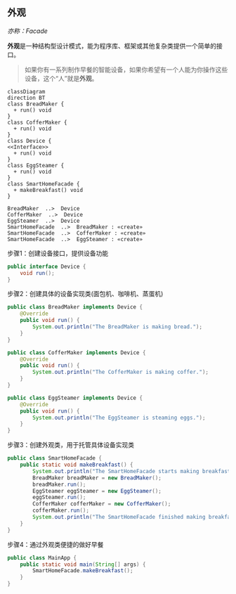 ## 外观

*亦称：Facade*

**外观**是一种结构型设计模式，能为程序库、框架或其他复杂类提供一个简单的接口。

> 如果你有一系列制作早餐的智能设备，如果你希望有一个人能为你操作这些设备，这个“人”就是**外观**。

```mermaid
classDiagram
direction BT
class BreadMaker {
  + run() void
}
class CofferMaker {
  + run() void
}
class Device {
<<Interface>>
  + run() void
}
class EggSteamer {
  + run() void
}
class SmartHomeFacade {
  + makeBreakfast() void
}

BreadMaker  ..>  Device 
CofferMaker  ..>  Device 
EggSteamer  ..>  Device 
SmartHomeFacade  ..>  BreadMaker : «create»
SmartHomeFacade  ..>  CofferMaker : «create»
SmartHomeFacade  ..>  EggSteamer : «create»
```

步骤1：创建设备接口，提供设备功能

```java
public interface Device {
    void run();
}
```

步骤2：创建具体的设备实现类(面包机、咖啡机、蒸蛋机)

```java
public class BreadMaker implements Device {
    @Override
    public void run() {
        System.out.println("The BreadMaker is making bread.");
    }
}

public class CofferMaker implements Device {
    @Override
    public void run() {
        System.out.println("The CofferMaker is making coffer.");
    }
}

public class EggSteamer implements Device {
    @Override
    public void run() {
        System.out.println("The EggSteamer is steaming eggs.");
    }
}
```

步骤3：创建外观类，用于托管具体设备实现类

```java
public class SmartHomeFacade {
    public static void makeBreakfast() {
        System.out.println("The SmartHomeFacade starts making breakfast.");
        BreadMaker breadMaker = new BreadMaker();
        breadMaker.run();
        EggSteamer eggSteamer = new EggSteamer();
        eggSteamer.run();
        CofferMaker cofferMaker = new CofferMaker();
        cofferMaker.run();
        System.out.println("The SmartHomeFacade finished making breakfast.");
    }
}
```

步骤4：通过外观类便捷的做好早餐

```java
public class MainApp {
    public static void main(String[] args) {
        SmartHomeFacade.makeBreakfast();
    }
}
```


